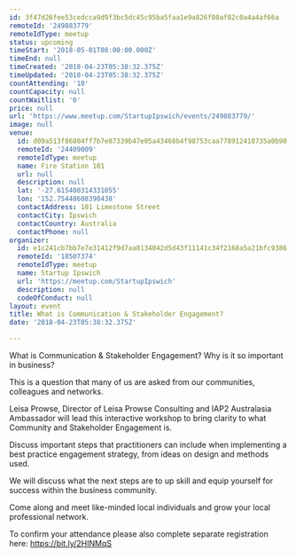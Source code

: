 ```yaml
---
id: 3f47d26fee53cedcca9d9f3bc5dc45c95ba5faa1e9a826f80af82c0a4a4af66a
remoteId: '249883779'
remoteIdType: meetup
status: upcoming
timeStart: '2018-05-01T08:00:00.000Z'
timeEnd: null
timeCreated: '2018-04-23T05:38:32.375Z'
timeUpdated: '2018-04-23T05:38:32.375Z'
countAttending: '10'
countCapacity: null
countWaitlist: '0'
price: null
url: 'https://www.meetup.com/StartupIpswich/events/249883779/'
image: null
venue:
  id: d09a513f86804ff7b7e07339b47e05a43468b4f98753caa778912418735a0b90
  remoteId: '24409009'
  remoteIdType: meetup
  name: Fire Station 101
  url: null
  description: null
  lat: '-27.615400314331055'
  lon: '152.75448608398438'
  contactAddress: 101 Limestone Street
  contactCity: Ipswich
  contactCountry: Australia
  contactPhone: null
organizer:
  id: e1c241cb7bb7e7e31412f9d7aa8134042d5d43f11141c34f2168a5a21bfc9386
  remoteId: '18507374'
  remoteIdType: meetup
  name: Startup Ipswich
  url: 'https://meetup.com/StartupIpswich'
  description: null
  codeOfConduct: null
layout: event
title: What is Communication & Stakeholder Engagement?
date: '2018-04-23T05:38:32.375Z'

---
```

<p>What is Communication &amp; Stakeholder Engagement? Why is it so important in business?</p> <p>This is a question that many of us are asked from our communities, colleagues and networks.</p> <p>Leisa Prowse, Director of Leisa Prowse Consulting and IAP2 Australasia Ambassador will lead this interactive workshop to bring clarity to what Community and Stakeholder Engagement is.</p> <p>Discuss important steps that practitioners can include when implementing a best practice engagement strategy, from ideas on design and methods used.</p> <p>We will discuss what the next steps are to up skill and equip yourself for success within the business community.</p> <p>Come along and meet like-minded local individuals and grow your local professional network.</p> <p>To confirm your attendance please also complete separate registration here: <a href="https://bit.ly/2HINMqS" class="linkified">https://bit.ly/2HINMqS</a></p>
